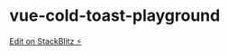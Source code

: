 # vue-cold-toast-playground

[Edit on StackBlitz ⚡️](https://stackblitz.com/edit/vitejs-vite-8or7q7)